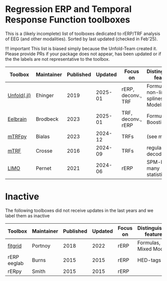 # Regression ERP and Temporal Response Function toolboxes

This is a (likely incomplete) list of toolboxes dedicated to rERP/TRF analysis of EEG (and other modalities). Sorted by last updated (checked in Feb'25). 

!!! important
    This list is biased simply because the Unfold-Team created it. Please provide PRs if your package does not appear, has been updated or if the the labels are not representative to the toolbox.

| Toolbox     | Maintainer | Published | Updated | Focus on           | Distinguishing features                           | Language
| ----------- | ----------- | --------- | ----------- | ------------------ | ------------------------------------------------- |----|
| [Unfold(.jl)](https://github.com/unfoldtoolbox/unfold.jl/) | Ehinger     | 2019      | 2025-01     | rERP, deconv., TRF | Formulas, non-linear splines, Mixed Models, speed | julia, python, matlab
| [Eelbrain](https://eelbrain.readthedocs.io/)    | Brodbeck    | 2023      | 2025-01     | TRF, deconv., rERP | Formulas, Boosting                                | python
| [mTRFpy](https://github.com/powerfulbean/mTRFpy)      | Bialas      | 2023      | 2024-12     | TRFs               | (see mTRF)                                        | python
| [mTRF](https://github.com/mickcrosse/mTRF-Toolbox)        | Crosse      | 2016      | 2024-09     | TRFs               | regularization, decoding                      | matlab
| [LIMO](https://github.com/LIMO-EEG-Toolbox/limo_tools)        | Pernet      | 2021      | 2024-06     | rERP               | SPM-like, many statistical tests                  | matlab


# Inactive 
The following toolboxes did not receive updates in the last years and we label them as inactive

| Toolbox     | Maintainer | Published | Updated | Focus on           | Distinguishing features                           | Language
| ----------- | ----------- | --------- | ----------- | ------------------ | ------------------------------------------------- |----|
| [fitgrid](https://github.com/kutaslab/fitgrid)     | Portnoy     | 2018      | 2022        | rERP               | Formulas, Mixed Models                            | python
| rERP eeglab | Burns       | 2015      | 2015        | rERP               | HED-tags                                          | matlab
| rERpy       | Smith       | 2015      | 2015        | rERP               |                                                   | python
